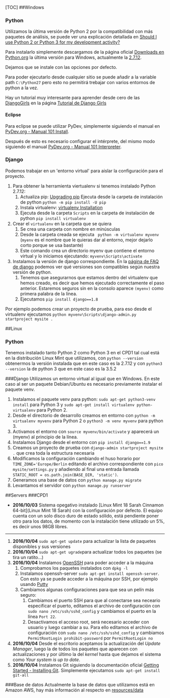 [TOC]
##Windows
### Python
Utilizamos la última versión de Python 2 por la compatibilidad con más paquetes de análisis, se puede ver una explicación detallada en [Should I use Python 2 or Python 3 for my development activity?](https://wiki.python.org/moin/Python2orPython3)

Para instalarlo simplemente descargamos de la página oficial [Downloads en Python.org](https://www.python.org/downloads/) la última versión para Windows, actualmente la [2.7.12](https://www.python.org/ftp/python/2.7.12/python-2.7.12.msi).

Dejamos que se instale con las opciones por defecto.

Para poder ejecutarlo desde cualquier sitio se puede añadir a la variable path `C:\Python27` pero esto no permitirá trebajar con varios entornos de python a la vez.

Hay un tutorial muy interesante para aprender desde cero de las [DjangoGirls](https://djangogirls.org/) en la página [Tutorial de Django Girls](https://tutorial.djangogirls.org/es/)

#### Eclipse
Para eclipse se puede utilizar PyDev, simplemente siguiendo el manual en [PyDev.org - Manual 101 Install](http://www.pydev.org/manual_101_install.html).

Después de esto es necesario configurar el intérprete, del mismo modo siguiendo el manual [PyDev.org - Manual 101 Interpreter](http://www.pydev.org/manual_101_interpreter.html).
### Django

Podemos trabajar en un 'entorno virtual' para aislar la configuración para el proyecto.

1. Para obtener la herramienta viertualenv si tenemos instalado Python 2.7.12:
    1. Actualiza pip: [Upgrading pip](https://pip.pypa.io/en/stable/installing/#upgrading-pip) 
        Ejecuta desde la carpeta de instalación de python `python -m pip install -U pip`
    1. Instala virtualenv: [virtualenv Installation](https://virtualenv.pypa.io/en/stable/installation/)
    1. Ejecuta desde la carpeta `Scripts` en la carpeta de instalación de python `pip install virtualenv`
1. Crear el `virtualenv` en la carpeta que se quiera
	1. Se crea una carpeta con nombre en minúsculas
	1. Desde la carpeta creada se ejecuta ` python -m virtualenv myvenv` (`myenv` es el nombre que le quieras dar al entorno, mejor dejarlo corto porque se usa bastante)
	1. Este comando crea un directorio myenv que contiene el entorno virtual y lo iniciamos ejecutando: `myvenv\Scripts\activate`
1. Instalamos la versión de django correspondiente. En la [página de FAQ de django](https://docs.djangoproject.com/en/1.10/faq/install/#faq-python-version-support) podemos ver qué versiones son compatibles según nuestra versión de python.
	1. Tenemos que asegurarnos que estamos dentro del virtualenv que hemos creado, es decir que hemos ejecutado correctamente el paso anterior. Estaremos seguros sin en la consolo aparece `(myenv)` como primera palabra de la línea.
	2. Ejecutamos `pip install django==1.8`

Por ejemplo podemos crear un proyecto de prueba, para eso desde el virtualenv ejecutamos `python myvenv\Scripts\django-admin.py startproject mysite .`

##Linux
### Python
Tenemos instalado tanto Python 2 como Python 3 en el CPD1 tal cual está en la distribución Linux Mint que utilizamos, con `python --version` obtenermos la versión instalada que en este caso es la 2.7.12 y con `python3 --version` la de python 3 que en este caso es la 3.5.2

###Django
Utilizamos un entorno virtual al igual que en Windows. En este caso al ser un paquete Debian/Ubuntu es necesario previamente instalar el paquete venv.
1. Instalamos el paquete venv para python: `sudo apt-get python3-venv install` para Python 3 y `sudo apt-get install virtualenv python-virtualenv` para Python 2.
2. Desde el directorio de desarrollo creamos en entorno con `python -m virtualenv myvenv` para Python 2 o `python3 -m venv myvenv` para python 3.
3. Activamos el entorno con `source myvenv/bin/activate` y aparecerá un (myenv) al principio de la línea.
4. Instalamos Django desde el entorno con `pip install django==1.9`
5. Creamos un proyecto de prueba con `django-admin startproject mysite .` que crea toda la estructura necesaria
6. Modificamos la configuración cambiando el huso horario por `TIME_ZONE='Europe/Berlin` editando el archivo correspondiente con `pico mysite/settings.py` y añadiendo al final una entrada llamada `STATIC_ROOT = os.path.join(BASE_DIR, 'static')`.
7. Generamos una base de datos con `python manage.py migrate`
8. Levantamos el servidor con `python manage.py runserver`


##Servers
###CPD1
* **2016/10/03** Sistema opegativo instalado [Linux Mint 18 Sarah Cinnamon 64-bit](Linux Mint 18 Sarah) con la configuración por defecto. El equipo cuenta con un solo disco duro de estado sólido, está pendiente poner otro para los datos, de momento con la instalación tiene utilizado un 5%, es decir unos 98GB libres.
___
1. **2016/10/04** `sudo apt-get update` para actualizar la lista de paquetes disponibles y sus versiones
1. **2016/10/04** `sudo apt-get ugrade`para actualizar todos los paquetes (se tira un ratito...)
1. **2016/10/04** Instalamos [OpenSSH](http://www.openssh.com/) para poder acceder a la máquina 
	1. Comprobamos los paquetes instalados con `dpkg -l`
	1. Instalamos openssh-server `sudo apt-get install openssh-server`. Con esto ya se puede acceder a la máquina por SSH, por ejemplo usando [Putty](http://www.putty.org/)
	1. Cambiamos algunas configuraciones para que sea un pelín más seguro:
		1. Cambiamos el puerto SSH 	para que al conectarse sea neceario especificar el puerto, editamos el archivo de configuración con `sudo nano /etc/ssh/sshd_config` y cambiamos el puerto en la línea `Port 22`.
		2. Desactivamos el acceso root, será necesario acceder con usuario y luego cambiar a su. Para ello editamos el archivo de configuración con `sudo nano /etc/ssh/sshd_config` y cambiamos `PermitRootLogin prohibit-password` por `PermitRootLogin no`
3. **2016/10/04** Desde el escritorio aceptamos la actualización del *Update Manager*, luego la de todos los paquetes que aparecen con actualizaciones y por último la del *kernel* hasta que dejamos el sistema como *Your system is up to date*.
4. **2016/10/04** Instalamos Git siguiendo la documentación oficial [Getting Started - Installing Git](https://git-scm.com/book/en/v2/Getting-Started-Installing-Git). Simplemente ejecutamos `sudo apt-get install git-all`

###Base de datos
Actualmente la base de datos que utilizamos está en Amazon AWS, hay más información al respecto en [resources/data](https://github.com/teanocrata/OpenSmartCountry/tree/master/resources/data)